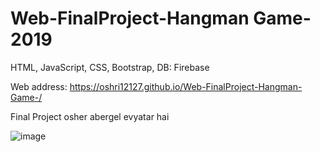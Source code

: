 # Web-FinalProject-Hangman Game- 2019
HTML, JavaScript, CSS, Bootstrap, DB: Firebase

Web address: https://oshri12127.github.io/Web-FinalProject-Hangman-Game-/

Final Project osher abergel evyatar hai

![image](https://user-images.githubusercontent.com/48412341/110251208-36680a80-7f88-11eb-99e6-be62094ed61b.png)
